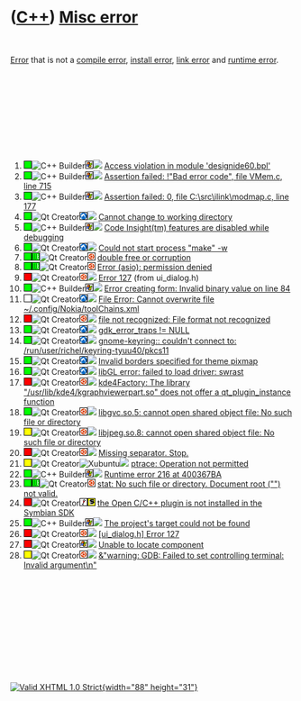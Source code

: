 



 

 

 

 

 

([C++](Cpp.htm)) [Misc error](CppMiscError.htm)
===============================================

 

[Error](CppError.htm) that is not a [compile
error](CppCompileError.htm), [install error](CppInstallError.htm), [link
error](CppLinkError.htm) and [runtime error](CppRuntimeError.htm).

 

 

 

 

 

1.  ![OKAY](PicGreen.png)![C++
    Builder](PicCppBuilder.png)![Windows](PicWindows.png)![
    ](PicSpacer.png) [Access violation in module
    'designide60.bpl'](CppMiscErrorAccessViolationDesignide60Bpl.htm)
2.  ![OKAY](PicGreen.png)![C++
    Builder](PicCppBuilder.png)![Windows](PicWindows.png)![
    ](PicSpacer.png) [Assertion failed: !"Bad error code", file VMem.c,
    line 715](CppMiscErrorAssertionFailedBadErrorCodeVmemC.htm)
3.  ![OKAY](PicGreen.png)![C++
    Builder](PicCppBuilder.png)![Windows](PicWindows.png)![
    ](PicSpacer.png) [Assertion failed: 0, file
    C:\\src\\ilink\\modmap.c, line
    177](CppMiscErrorAssertionFailedModmapC.htm)
4.  ![OKAY](PicGreen.png)![Qt
    Creator](PicQtCreator.png)![Lubuntu](PicLubuntu.png)![
    ](PicSpacer.png) [Cannot change to working
    directory](CppMiscErrorCannotChangeToWorkingDirectory.htm)
5.  ![OKAY](PicGreen.png)![C++
    Builder](PicCppBuilder.png)![Windows](PicWindows.png)![
    ](PicSpacer.png) [Code Insight(tm) features are disabled while
    debugging](CppMiscErrorCodeInsightFeaturesDisabledWhileDebugging.htm)
6.  ![OKAY](PicGreen.png)![Qt
    Creator](PicQtCreator.png)![Lubuntu](PicLubuntu.png)![
    ](PicSpacer.png) [Could not start process "make"
    -w](CppMiscErrorCouldNotStartProcessMakeW.htm)
7.  ![OKAY](PicGreen.png)![Wt](PicWt.png)![Qt
    Creator](PicQtCreator.png)![Ubuntu](PicUbuntu.png) [double free or
    corruption](CppMiscErrorDoubleFreeOrCorruption.htm)
8.  ![OKAY](PicGreen.png)![Wt](PicWt.png)![Qt
    Creator](PicQtCreator.png)![Ubuntu](PicUbuntu.png) [Error (asio):
    permission denied](CppMiscErrorAsioPermissionDenied.htm)
9.  ![FAIL](PicRed.png)![Qt
    Creator](PicQtCreator.png)![Ubuntu](PicUbuntu.png)![
    ](PicSpacer.png) [Error 127](CppMiscErrorUi_dialogHerror127.htm)
    (from ui\_dialog.h)
10. ![OKAY](PicGreen.png)![C++
    Builder](PicCppBuilder.png)![Windows](PicWindows.png)![
    ](PicSpacer.png) [Error creating form: Invalid binary value on line
    84](CppMiscErrorErrorCreatingFormInvalidBinaryValueOnLine84.htm)
11. ![TODO](PicTransparent.png)![Qt
    Creator](PicQtCreator.png)![Lubuntu](PicLubuntu.png)![
    ](PicSpacer.png) [File Error: Cannot overwrite file
    \~/.config/Nokia/toolChains.xml](CppMiscErrorFileErrorCannotOverwriteNokiaToolchainsXml.htm)
12. ![FAIL](PicRed.png)![Qt
    Creator](PicQtCreator.png)![Ubuntu](PicUbuntu.png)![
    ](PicSpacer.png) [file not recognized: File format not
    recognized](CppMiscErrorFileFormatNotRecognized.htm)
13. ![OKAY](PicGreen.png)![Qt
    Creator](PicQtCreator.png)![Lubuntu](PicLubuntu.png)![
    ](PicSpacer.png) [gdk\_error\_traps !=
    NULL](CppMiscErrorGdk_error_trapsNotNull.htm)
14. ![OKAY](PicGreen.png)![Qt
    Creator](PicQtCreator.png)![Lubuntu](PicLubuntu.png)![
    ](PicSpacer.png) [gnome-keyring:: couldn't connect to:
    /run/user/richel/keyring-tyuu40/pkcs11](CppMiscErrorGnome-keyringCouldNotConnectToPkcs11.htm)
15. ![OKAY](PicGreen.png)![Qt
    Creator](PicQtCreator.png)![Lubuntu](PicLubuntu.png)![
    ](PicSpacer.png) [Invalid borders specified for theme
    pixmap](CppMiscErrorInvalidBordersSpecifiedForThemePixmap.htm)
16. ![OKAY](PicGreen.png)![Qt
    Creator](PicQtCreator.png)![Lubuntu](PicLubuntu.png)![
    ](PicSpacer.png) [libGL error: failed to load driver:
    swrast](CppMiscErrorLibGlErrorFailedToLoadDriverSwrast.htm)
17. ![FAIL](PicRed.png)![Qt
    Creator](PicQtCreator.png)![Ubuntu](PicUbuntu.png)![
    ](PicSpacer.png) [kde4Factory: The library
    "/usr/lib/kde4/kgraphviewerpart.so" does not offer a
    qt\_plugin\_instance function](CppMiscErrorKde4Factory.htm)
18. ![OKAY](PicGreen.png)![Qt
    Creator](PicQtCreator.png)![Ubuntu](PicUbuntu.png)![
    ](PicSpacer.png) [libgvc.so.5: cannot open shared object file: No
    such file or
    directory](CppMiscErrorLibgvcCannotOpenSharedObjectFile.htm)
19. ![?OKAY](PicYellow.png)![Qt
    Creator](PicQtCreator.png)![Ubuntu](PicUbuntu.png)![
    ](PicSpacer.png) [libjpeg.so.8: cannot open shared object file: No
    such file or
    directory](CppMiscErrorLibjpegSoCannotOpenSharedObjectFileNoSuchFileOrDirectory.htm)
20. ![FAIL](PicRed.png)![Qt
    Creator](PicQtCreator.png)![Ubuntu](PicUbuntu.png)![
    ](PicSpacer.png) [Missing separator.
    Stop.](CppMiscErrorMissingSeparator.htm)
21. ![?OKAY](PicYellow.png)![Qt
    Creator](PicQtCreator.png)![Xubuntu](PicXubuntu.png)![
    ](PicSpacer.png) [ptrace: Operation not
    permitted](CppMiscErrorPtraceOperationNotPermitted.htm)
22. ![OKAY](PicGreen.png)![C++
    Builder](PicCppBuilder.png)![Windows](PicWindows.png)![
    ](PicSpacer.png) [Runtime error 216 at
    400367BA](CppMiscErrorRuntimeError216.htm)
23. ![OKAY](PicGreen.png)![Wt](PicWt.png)![Qt
    Creator](PicQtCreator.png)![Ubuntu](PicUbuntu.png) [stat: No such
    file or directory. Document root ("")
    not valid.](CppMiscErrorStatNoSuchFileOrDirectoryDocumentRootNotValid.htm)
24. ![FAIL](PicRed.png)![Qt
    Creator](PicQtCreator.png)![Wine](PicWine.png)![Symbian](PicSymbian.png)
    [the Open C/C++ plugin is not installed in the Symbian
    SDK](CppMiscErrorTheOpenCppPluginIsNotInstalledInTheSymbianSdk.htm)
25. ![OKAY](PicGreen.png)![C++
    Builder](PicCppBuilder.png)![Windows](PicWindows.png)![
    ](PicSpacer.png) [The project's target could not be
    found](CppMiscErrorTheProjectsTargetCouldNotBeFound.htm)
26. ![FAIL](PicRed.png)![Qt
    Creator](PicQtCreator.png)![Ubuntu](PicUbuntu.png)![
    ](PicSpacer.png) [\[ui\_dialog.h\] Error
    127](CppMiscErrorUi_dialogHerror127.htm)
27. ![FAIL](PicRed.png)![Qt
    Creator](PicQtCreator.png)![Windows](PicWindows.png)![
    ](PicSpacer.png) [Unable to locate
    component](CppMiscErrorUnableToLocateComponent.htm)
28. ![?OKAY](PicYellow.png)![Qt
    Creator](PicQtCreator.png)![Ubuntu](PicUbuntu.png)![
    ](PicSpacer.png) [&"warning: GDB: Failed to set controlling
    terminal: Invalid
    argument\\n"](CppMiscErrorGdbFailedToSetControllingTerminal.htm)

 

 

 

 

 





 

[![Valid XHTML 1.0 Strict](valid-xhtml10.png){width="88"
height="31"}](http://validator.w3.org/check?uri=referer)
